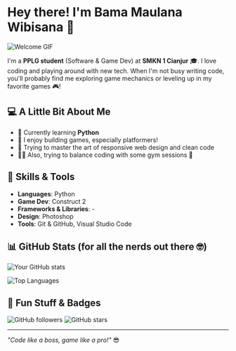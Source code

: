 # Hey there! I'm Bama Maulana Wibisana 👋

![Welcome GIF](https://media.giphy.com/media/hvRJCLFzcasrR4ia7z/giphy.gif)

I'm a **PPLG student** (Software & Game Dev) at **SMKN 1 Cianjur** 🎓. I love coding and playing around with new tech. When I'm not busy writing code, you'll probably find me exploring game mechanics or leveling up in my favorite games 🎮!

## 💻 A Little Bit About Me
- 🧠 Currently learning **Python**
- 👾 I enjoy building games, especially platformers!
- 🌱 Trying to master the art of responsive web design and clean code
- 🏋️‍♂️ Also, trying to balance coding with some gym sessions 💪

## 🚀 Skills & Tools
- **Languages**: Python
- **Game Dev**: Construct 2
- **Frameworks & Libraries**: -
- **Design**: Photoshop
- **Tools**: Git & GitHub, Visual Studio Code

## 📊 GitHub Stats (for all the nerds out there 🤓)
![Your GitHub stats](https://github-readme-stats.vercel.app/api?username=yourusername&show_icons=true&theme=tokyonight)

![Top Languages](https://github-readme-stats.vercel.app/api/top-langs/?username=yourusername&layout=compact&theme=tokyonight)

## 🌟 Fun Stuff & Badges
![GitHub followers](https://img.shields.io/github/followers/yourusername?style=social)
![GitHub stars](https://img.shields.io/github/stars/yourusername?style=social)

---

_"Code like a boss, game like a pro!"_ 😎
